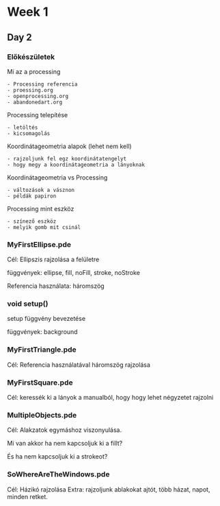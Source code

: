 
# Week 1

## Day 2

### Előkészületek

Mi az a processing

    - Processing referencia
    - proessing.org
    - openprocessing.org
    - abandonedart.org

Processing telepítése

    - letöltés
    - kicsomagolás

Koordinátageometria alapok (lehet nem kell)

    - rajzoljunk fel egz koordinátatengelyt
    - hogy megy a koordinátageometria a lányoknak

Koordinátageometria vs Processing

    - változások a vásznon
    - példák papiron

Processing mint eszköz

    - színező eszköz
    - melyik gomb mit csinál

### MyFirstEllipse.pde

Cél: Ellipszis rajzolása a felületre

függvények: ellipse, fill, noFill, stroke, noStroke

Referencia használata: háromszög

### void setup()

setup függvény bevezetése

függvények: background

### MyFirstTriangle.pde

Cél: Referencia használatával háromszög rajzolása

### MyFirstSquare.pde

Cél: keressék ki a lányok a manualból, hogy hogy lehet négyzetet rajzolni

### MultipleObjects.pde

Cél: Alakzatok egymáshoz viszonyulása. 

Mi van akkor ha nem kapcsoljuk ki a fillt?

És ha nem kapcsoljuk ki a strokeot?

### SoWhereAreTheWindows.pde

Cél: Házikó rajzolása
Extra: rajzoljunk ablakokat ajtót, több házat, napot, minden retket.
